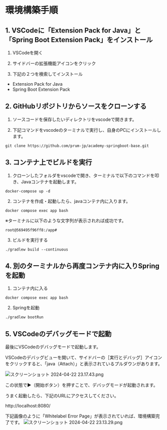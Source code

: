 # 環境構築手順

## 1. VSCodeに「Extension Pack for Java」と「Spring Boot Extension Pack」をインストール

 1. VSCodeを開く

 2. サイドバーの拡張機能アイコンをクリック

 3. 下記の２つを検索してインストール

- Extension Pack for Java
- Spring Boot Extension Pack

## 2. GitHubリポジトリからソースをクローンする

1. ソースコードを保存したいディレクトリをvscodeで開きます。

2. 下記コマンドをvscodeのターミナルで実行し、自身のPCにインストールします。
```
git clone https://github.com/prum-jp/academy-springboot-base.git
```

## 3. コンテナ上でビルドを実行

1. クローンしたフォルダをvscodeで開き、ターミナルで以下のコマンドを叩き、Javaコンテナを起動します。
```
docker-compose up -d
```

2. コンテナを作成・起動したら、javaコンテナ内に入ります。
```
docker compose exec app bash
```
※ターミナルに以下のような文字列が表示されれば成功です。

`root@569495f96ff8:/app#`

3. ビルドを実行する
```
./gradlew build --continuous
```

## 4. 別のターミナルから再度コンテナ内に入りSpringを起動

1. コンテナ内に入る
```
docker compose exec app bash
```

2. Springを起動
```
./gradlew bootRun
```

## 5. VSCodeのデバッグモードで起動

最後にVSCodeのデバッグモードで起動します。

VSCodeのデバッグビューを開いて、サイドバーの［実行とデバッグ］アイコンをクリックすると、「java（Attach）」と表示されているプルダウンがあります。

![スクリーンショット 2024-04-22 23.17.43.png](https://qiita-image-store.s3.ap-northeast-1.amazonaws.com/0/3744277/7b7d9cc9-9cf6-294f-d87f-2768b143b445.png)


この状態で▶️（開始ボタン）を押すことで、デバッグモードが起動されます。

うまく起動したら、下記のURLにアクセスしてください。

http://localhost:8080/


下記画像のように「Whitelabel Error Page」が表示されていれば、環境構築完了です。
![スクリーンショット 2024-04-22 23.13.29.png](https://qiita-image-store.s3.ap-northeast-1.amazonaws.com/0/3744277/29986c70-eaf3-31b1-6b4d-6ae98390f38f.png)
